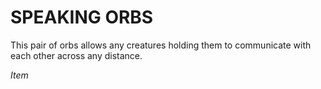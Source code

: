 ﻿# SPEAKING ORBS

This pair of orbs allows any creatures holding them to communicate with each other across any distance.

*Item*
